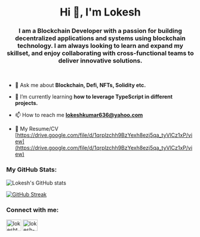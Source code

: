 <h1 align="center">Hi 👋, I'm Lokesh</h1>
<h3 align="center">I am a Blockchain Developer with a passion for building decentralized applications and systems using blockchain technology. I am always looking to learn and expand my skillset, and enjoy collaborating with cross-functional teams to deliver innovative solutions.</h3>
<br/>

- 💬 Ask me about **Blockchain, Defi, NFTs, Solidity etc.**

- 🌱 I’m currently learning **how to leverage TypeScript in different projects.**

- 📫 How to reach me **lokeshkumar636@yahoo.com**

- 📄 My Resume/CV [https://drive.google.com/file/d/1qrplzchh9BzYexh8ezj5qa_tyVlCz1xP/view](https://drive.google.com/file/d/1qrplzchh9BzYexh8ezj5qa_tyVlCz1xP/view)

<h3 align="left">My GitHub Stats:</h3>


![Lokesh's GitHub stats](https://github-readme-stats.vercel.app/api?username=codeTIT4N&show_icons=true&theme=dark)

[![GitHub Streak](https://github-readme-streak-stats.herokuapp.com?user=codeTIT4N&theme=dark)](https://git.io/streak-stats)

<h3 align="left">Connect with me:</h3>
<p align="left">
<a href="https://twitter.com/lokeshtweets_" target="blank"><img align="center" src="https://raw.githubusercontent.com/rahuldkjain/github-profile-readme-generator/master/src/images/icons/Social/twitter.svg" alt="lokeshtweets_" height="30" width="40" /></a>
<a href="https://linkedin.com/in/lokesh-kumar-nalot-0baa691b9" target="blank"><img align="center" src="https://raw.githubusercontent.com/rahuldkjain/github-profile-readme-generator/master/src/images/icons/Social/linked-in-alt.svg" alt="lokesh-kumar-nalot-0baa691b9" height="30" width="40" /></a>
</p>
